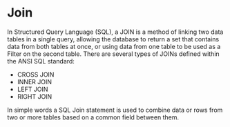 # Join

In Structured Query Language (SQL), a JOIN is a method of linking two data tables in a single query, allowing the database to return a set that contains data from both tables at once, or using data from one table to be used as a Filter on the second table. There are several types of JOINs defined within the ANSI SQL standard:

* CROSS JOIN
* INNER JOIN
* LEFT JOIN
* RIGHT JOIN

In simple words a SQL Join statement is used to combine data or rows from two or more tables based on a common field between them.
